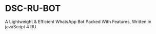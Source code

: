 # DSC-RU-BOT
A Lightweight &amp; Efficient WhatsApp Bot Packed With Features, Written in javaScript 4 RU
